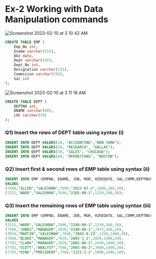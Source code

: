 # Ex-2 Working with Data Manipulation commands

![Screenshot 2023-02-10 at 3 10 42 AM](https://user-images.githubusercontent.com/69889418/217945479-1722f36f-1b18-4a3d-9d29-fd2a9c753832.png)

``` sql
CREATE TABLE EMP (
    Emp_No int,
    Ename varchar(255),
    DOJ date,
    Dept varchar(255),
    Dept_No int,
    Designation varchar(255),
    Commision varchar(255),
    Sal int
);
```

![Screenshot 2023-02-10 at 3 11 18 AM](https://user-images.githubusercontent.com/69889418/217945590-4db7b3df-3342-4a49-9554-aecfdc81f27f.png)

``` SQL
CREATE TABLE DEPT (
    DEPTNO int,
    DNAME varchar(60),
    LOC varchar(50)
);
```

### Q1)	Insert the rows of DEPT table using syntax (i)

``` sql
INSERT INTO DEPT VALUES(10,	"ACCOUNTING","NEW YORK");
INSERT INTO DEPT VALUES(20,	"RESEARCH",	"DALLAS");
INSERT INTO DEPT VALUES(30,	"SALES", "CHICAGO");
INSERT INTO DEPT VALUES(40,	"OPERATIONS", "BOSTON");
```

### Q2)	Insert first & second rows of EMP table using syntax (ii)

``` sql
INSERT INTO EMP (EMPNO, ENAME, JOB, MGR, HIREDATE, SAL,COMM,DEPTNO)
VALUES 
(7499,"ALLEN","SALESMAN",7698,"2022-07-2",1600,300,30),
(7521,"WARD","SALESMAN",7698,"2205-09-1",1250,500,30);
```

### Q3)	Insert the remaining rows of EMP table using syntax (iii)

``` sql
INSERT INTO EMP (EMPNO, ENAME, JOB, MGR, HIREDATE, SAL,COMM,DEPTNO)
VALUES
(7521,"WARD","SALESMAN",7698,"2280-09-1",1250,500,30),
(7566,"JONES","MANAGER",7839,"2280-09-1",2975,500,20),
(7654,"MARTIN","SALESMAN",7698,"2865-8-23",1250,1400,30),
(7698,"BLAKE","MANAGER",7839,"2865-1-2",2850,1400,30),
(7782,"CLARK","MANAGER",7839,"2865-06-2",2450,1400,10),
(7782,"SCOTT","ANALYST",7566,"2065-06-2",3000,1400,20),
(7782,"KING","PRESIDENT",7566,"2222-2-2",5000,1400,10);
```
